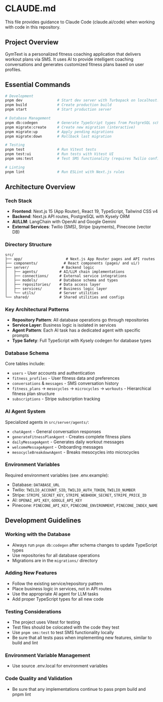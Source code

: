 # CLAUDE.md

This file provides guidance to Claude Code (claude.ai/code) when working with code in this repository.

## Project Overview

GymText is a personalized fitness coaching application that delivers workout plans via SMS. It uses AI to provide intelligent coaching conversations and generates customized fitness plans based on user profiles.

## Essential Commands

```bash
# Development
pnpm dev                # Start dev server with Turbopack on localhost:3000
pnpm build              # Create production build
pnpm start              # Start production server

# Database Management
pnpm db:codegen         # Generate TypeScript types from PostgreSQL schema
pnpm migrate:create     # Create new migration (interactive)
pnpm migrate:up         # Apply pending migrations
pnpm migrate:down       # Rollback last migration

# Testing
pnpm test               # Run Vitest tests
pnpm test:ui            # Run tests with Vitest UI
pnpm sms:test           # Test SMS functionality (requires Twilio config)

# Linting
pnpm lint               # Run ESLint with Next.js rules
```

## Architecture Overview

### Tech Stack
- **Frontend**: Next.js 15 (App Router), React 19, TypeScript, Tailwind CSS v4
- **Backend**: Next.js API routes, PostgreSQL with Kysely ORM
- **AI/LLM**: LangChain with OpenAI and Google Gemini
- **External Services**: Twilio (SMS), Stripe (payments), Pinecone (vector DB)

### Directory Structure
```
src/
├── app/                    # Next.js App Router pages and API routes
├── components/            # React components (pages/ and ui/)
├── server/               # Backend logic
│   ├── agents/          # AI/LLM chain implementations
│   ├── connections/     # External service integrations
│   ├── models/          # Database schema and types
│   ├── repositories/    # Data access layer
│   ├── services/        # Business logic layer
│   └── utils/           # Server utilities
└── shared/              # Shared utilities and configs
```

### Key Architectural Patterns
- **Repository Pattern**: All database operations go through repositories
- **Service Layer**: Business logic is isolated in services
- **Agent Pattern**: Each AI task has a dedicated agent with specific prompts
- **Type Safety**: Full TypeScript with Kysely codegen for database types

### Database Schema
Core tables include:
- `users` - User accounts and authentication
- `fitness_profiles` - User fitness data and preferences  
- `conversations` & `messages` - SMS conversation history
- `fitness_plans` → `mesocycles` → `microcycles` → `workouts` - Hierarchical fitness plan structure
- `subscriptions` - Stripe subscription tracking

### AI Agent System
Specialized agents in `src/server/agents/`:
- `chatAgent` - General conversation responses
- `generateFitnessPlanAgent` - Creates complete fitness plans
- `dailyMessageAgent` - Generates daily workout messages
- `welcomeMessageAgent` - Onboarding messages
- `mesocycleBreakdownAgent` - Breaks mesocycles into microcycles

### Environment Variables
Required environment variables (see .env.example):
- Database: `DATABASE_URL`
- Twilio: `TWILIO_ACCOUNT_SID`, `TWILIO_AUTH_TOKEN`, `TWILIO_NUMBER`
- Stripe: `STRIPE_SECRET_KEY`, `STRIPE_WEBHOOK_SECRET`, `STRIPE_PRICE_ID`
- AI: `OPENAI_API_KEY`, `GOOGLE_API_KEY`
- Pinecone: `PINECONE_API_KEY`, `PINECONE_ENVIRONMENT`, `PINECONE_INDEX_NAME`

## Development Guidelines

### Working with the Database
- Always run `pnpm db:codegen` after schema changes to update TypeScript types
- Use repositories for all database operations
- Migrations are in the `migrations/` directory

### Adding New Features
- Follow the existing service/repository pattern
- Place business logic in services, not in API routes
- Use the appropriate AI agent for LLM tasks
- Add proper TypeScript types for all new code

### Testing Considerations
- The project uses Vitest for testing
- Test files should be colocated with the code they test
- Use `pnpm sms:test` to test SMS functionality locally
- Be sure that all tests pass when implementing new features, similar to build and lint

### Environment Variable Management
- Use source .env.local for environment variables

### Code Quality and Validation
- Be sure that any implementations continue to pass pnpm build and pnpm lint